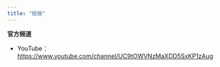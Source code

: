 ```yaml
---
title: "链接"
---
```

**官方频道**  
- YouTube：<https://www.youtube.com/channel/UC9tOWVNzMaXDD5SxKP1zAug>
